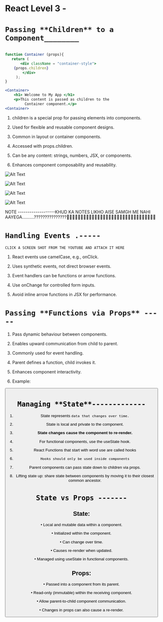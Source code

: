  # React Level 3 -

# `Passing **Children** to a Component________`

```jsx

function Container (props){
   return (
       <div className = "container-style">
	{props.children}
        </div>
     );
}

```

```jsx
<Container>
	<h1> Welcome to My App </h1>
	<p>This content is passed as children to the 
 	     Container component.</p>
<Container>

```

1. children is a special prop for passing elements into components.

2. Used for flexible and reusable component designs.

3. Common in layout or container components.

4. Accessed with props.children.

5. Can be any content: strings, numbers, JSX, or components.

6. Enhances component composability and reusability.




![Alt Text](https://github.com/rajvipulraj401/React/blob/main/React_notes/REACT_Full_Course/23to27-ReactLevel_3/food.png)

![Alt Text](https://github.com/rajvipulraj401/React/blob/main/React_notes/REACT_Full_Course/23to27-ReactLevel_3/food.png)


![Alt Text](
https://github.com/rajvipulraj401/React/blob/main/React_notes/REACT_Full_Course/jsx1.png)


![Alt Text](https://raw.githubusercontent.com/rajvipulraj401/React/main/React_notes/REACT_Full_Course/23to27-ReactLevel_3/food.png)



NOTE -------------------KHUD KA NOTES LIKHO AISE SAMGH ME NAHI AAYEGA..........???????????????🤣🤣🤣🤣🤣🤣🤣🤣🤣🤣🤣🤣🤣🤣🤣🤣🤣🤣🤣🤣🤣🤣🤣🤣🤣🤣🤣🤣🤣🤣🤣🤣





# `Handling Events .-----`


`CLICK A SCREEN SHOT FROM THE YOUTUBE AND ATTACH IT HERE `


1. React events use camelCase, e.g., onClick.

2. Uses synthetic events, not direct browser events.

3. Event handlers can be functions or arrow functions.

4. Use onChange for controlled form inputs.

5. Avoid inline arrow functions in JSX for performance.


# `Passing **Functions via Props** -----`


1. Pass dynamic behaviour between components.

2. Enables upward communication from child to parent.

3. Commonly used for event handling.

4. Parent defines a function, child invokes it.

5. Enhances component interactivity.

6. Example:
<Button onClick={handleClick} />





# `Managing **State**-------------`



1. State represents `data that changes over time.`

2. State is local and private to the component.

3. **State changes cause the component to re-render.**

4. For functional components, use the useState hook.

5. React Functions that start with word use are called hooks

6. `Hooks should only be used inside components`

7. Parent components can pass state down to children via props.

8. Lifting state up: share state between components by moving it to their
closest common ancestor.
















# `State vs Props -------`



## State: 

• Local and mutable data within a component.

• Initialized within the component.

• Can change over time.

• Causes re-render when updated.

• Managed using useState in functional components.


## Props:

• Passed into a component from its parent.

• Read-only (immutable) within the receiving component.

• Allow parent-to-child component communication.

• Changes in props can also cause a re-render.